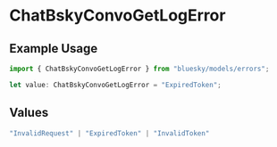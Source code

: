 # ChatBskyConvoGetLogError

## Example Usage

```typescript
import { ChatBskyConvoGetLogError } from "bluesky/models/errors";

let value: ChatBskyConvoGetLogError = "ExpiredToken";
```

## Values

```typescript
"InvalidRequest" | "ExpiredToken" | "InvalidToken"
```